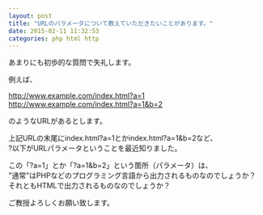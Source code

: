 ```yaml
---
layout: post
title: "URLのパラメータについて教えていただきたいことがあります。"
date: 2015-02-11 11:32:53
categories: php html http
---
```

<p>あまりにも初歩的な質問で失礼します。</p>

<p>例えば、</p>

<p><a href="http://www.example.com/index.html?a=1" rel="nofollow">http://www.example.com/index.html?a=1</a><br>
<a href="http://www.example.com/index.html?a=1&amp;b=2" rel="nofollow">http://www.example.com/index.html?a=1&amp;b=2</a></p>

<p>のようなURLがあるとします。</p>

<p>上記URLの末尾にindex.html?a=1とかindex.html?a=1&amp;b=2など、<br>
?以下がURLパラメータということを最近知りました。</p>

<p>この「?a=1」とか「?a=1&amp;b=2」という箇所（パラメータ）は、<br>
"通常"はPHPなどのプログラミング言語から出力されるものなのでしょうか？<br>
それともHTMLで出力されるものなのでしょうか？</p>

<p>ご教授よろしくお願い致します。</p>
